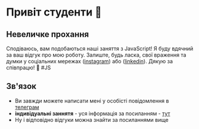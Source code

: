 # Привіт студенти 👋

## Невеличке прохання
Сподіваюсь, вам подобаються наші заняття з JavaScript! Я буду вдячний за ваш відгук про мою роботу. Залиште, будь ласка, свої враження та думки у соціальних мережах ([instagram](https://www.instagram.com/p/CtM1NELN91a/)) або ([linkedin](https://www.linkedin.com/recs/give/?senderId=pashchneko)). Дякую за співпрацю! 🚀 #JS

## Зв'язок
- Ви завжди можете написати мені у особісті повідомлення в [телеграм](https://t.me/pikimel)
- **індивідуальні заннятя** - уся інформація за посиланням - [тут](https://t.me/jsLessonsBot)
- Ну і відповідно відгуки можна знайти за посиланнями вище


